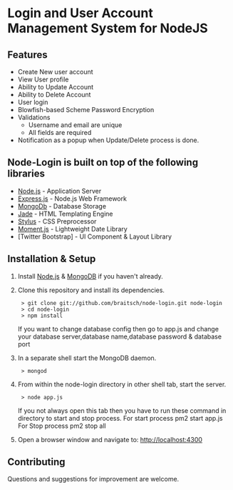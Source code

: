 # Login and User Account Management System for NodeJS



## Features ##
- Create New user account
- View User profile
- Ability to Update Account
- Ability to Delete Account
- User login
- Blowfish-based Scheme Password Encryption
- Validations
	- Username and email are unique
	- All fields are required
- Notification as a popup when Update/Delete process is done.


## Node-Login is built on top of the following libraries ##

- [Node.js](http://nodejs.org/) - Application Server
- [Express.js](http://expressjs.com/) - Node.js Web Framework
- [MongoDb](http://mongodb.org/) - Database Storage
- [Jade](http://jade-lang.com/) - HTML Templating Engine
- [Stylus](http://stylus-lang.com/) - CSS Preprocessor
- [Moment.js](http://momentjs.com/) - Lightweight Date Library
- [Twitter Bootstrap] - UI Component & Layout Library

## Installation & Setup ##

1. Install [Node.js](https://nodejs.org/) & [MongoDB](https://www.mongodb.org/) if you haven't already.
2. Clone this repository and install its dependencies.
		
		> git clone git://github.com/braitsch/node-login.git node-login
		> cd node-login
		> npm install

	If you want to change database config then go to app.js and change your database server,database name,database password & database port
		
3. In a separate shell start the MongoDB daemon.

		> mongod

4. From within the node-login directory in other shell tab, start the server.

		> node app.js

	If you not always open this  tab then you have to run these command in directory to start and stop process.
	For start process
		pm2 start app.js
	For Stop process 
		pm2 stop all
		
5. Open a browser window and navigate to: [http://localhost:4300](http://localhost:4300)




## Contributing ##

Questions and suggestions for improvement are welcome.